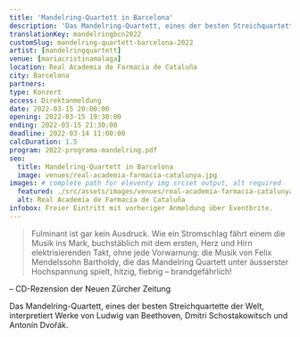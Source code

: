 ```yaml
---
title: 'Mandelring-Quartett in Barcelona'
description: 'Das Mandelring-Quartett, eines der besten Streichquartette der Welt, interpretiert Werke von Ludwig van Beethoven, Dmitri Schostakowitsch und Antonín Dvořák.'
translationKey: mandelringbcn2022
customSlug: mandelring-quartett-barcelona-2022
artist: [mandelringquartett]
venue: [mariacristinamalaga]
location: Real Academia de Farmacia de Cataluña
city: Barcelona
partners:
type: Konzert
access: Direktanmeldung
date: 2022-03-15 20:00:00
opening: 2022-03-15 19:30:00
ending: 2022-03-15 21:30:00
deadline: 2022-03-14 11:00:00
calcDuration: 1.5
program: 2022-programa-mandelring.pdf
seo:
  title: Mandelring-Quartett in Barcelona
  image: venues/real-academia-farmacia-catalunya.jpg
images: # complete path for eleventy img srcset output, alt required
  featured: ./src/assets/images/venues/real-academia-farmacia-catalunya.jpg
  alt: Real Academia de Farmacia de Cataluña
infobox: Freier Eintritt mit vorheriger Anmeldung über Eventbrite.
---
```


> Fulminant ist gar kein Ausdruck. Wie ein Stromschlag fährt einem die Musik ins Mark, buchstäblich mit dem ersten, Herz und Hirn elektrisierenden Takt, ohne jede Vorwarnung: die Musik von Felix Mendelssohn Bartholdy, die das Mandelring Quartett unter äusserster Hochspannung spielt, hitzig, fiebrig – brandgefährlich!

– CD-Rezension der Neuen Zürcher Zeitung

Das Mandelring-Quartett, eines der besten Streichquartette der Welt, interpretiert Werke von Ludwig van Beethoven, Dmitri Schostakowitsch und Antonín Dvořák.

